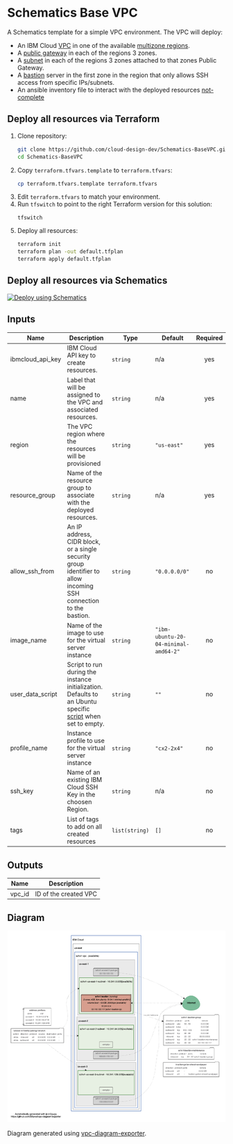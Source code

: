 # Schematics Base VPC

A Schematics template for a simple VPC environment. The VPC will deploy:
 - An IBM Cloud [VPC](https://cloud.ibm.com/docs/vpc?topic=vpc-about-vpc) in one of the available [multizone regions](https://cloud.ibm.com/docs/overview?topic=overview-locations#mzr-table).
 - A [public gateway](https://cloud.ibm.com/docs/vpc?topic=vpc-about-networking-for-vpc#public-gateway-for-external-connectivity) in each of the regions 3 zones. 
 - A [subnet](https://cloud.ibm.com/docs/vpc?topic=vpc-vpc-addressing-plan-design) in each of the regions 3 zones attached to that zones Public Gateway. 
 - A [bastion](https://github.com/we-work-in-the-cloud/terraform-ibm-vpc-bastion) server in the first zone in the region that only allows SSH access from specific IPs/subnets.
 - An ansible inventory file to interact with the deployed resources [not-complete](#)


## Deploy all resources via Terraform
1. Clone repository:
    ```sh
    git clone https://github.com/cloud-design-dev/Schematics-BaseVPC.git
    cd Schematics-BaseVPC
    ```
1. Copy `terraform.tfvars.template` to `terraform.tfvars`:
   ```sh
   cp terraform.tfvars.template terraform.tfvars
   ```
1. Edit `terraform.tfvars` to match your environment.
1. Run `tfswitch` to point to the right Terraform version for this solution:
   ```
   tfswitch
   ```
1. Deploy all resources:
   ```sh
   terraform init
   terraform plan -out default.tfplan 
   terraform apply default.tfplan
   ```
## Deploy all resources via Schematics

[![Deploy using Schematics](https://cloud.ibm.com/devops/setup/deploy/button_x2.png)](https://cloud.ibm.com/schematics/workspaces/create?repository=https://github.com/cloud-design-dev/Schematics-BaseVPC&terraform_version=terraform_v0.14)

## Inputs
| Name | Description | Type | Default | Required |
|------|-------------|------|---------|:--------:|
| ibmcloud\_api\_key | IBM Cloud API key to create resources. | `string` | n/a | yes |
| name | Label that will be assigned to the VPC and associated resources. | `string` | n/a | yes |
| region | The VPC region where the resources will be provisioned | `string` | `"us-east"` | yes |
| resource\_group | Name of the resource group to associate with the deployed resources. | `string` | n/a | yes |
| allow\_ssh\_from | An IP address, CIDR block, or a single security group identifier to allow incoming SSH connection to the bastion. | `string` | `"0.0.0.0/0"`| no |
| image\_name | Name of the image to use for the virtual server instance | `string` | `"ibm-ubuntu-20-04-minimal-amd64-2"` | no |
| user\_data\_script | Script to run during the instance initialization. Defaults to an Ubuntu specific [script](https://github.com/we-work-in-the-cloud/terraform-ibm-vpc-bastion/blob/master/init-script-ubuntu.sh) when set to empty. | `string` | `""` | no |
| profile\_name | Instance profile to use for the virtual server instance | `string` | `"cx2-2x4"` | no |
| ssh\_key | Name of an existing IBM Cloud SSH Key in the choosen Region. | `string` | n/a | no |
| tags | List of tags to add on all created resources | `list(string)` | `[]` | no |

## Outputs

| Name | Description |
|------|-------------|
| vpc_id | ID of the created VPC |


## Diagram
![Diagram of deployment](vpc-diagram.png)

Diagram generated using [vpc-diagram-exporter](https://github.com/l2fprod/vpc-diagram-exporter).